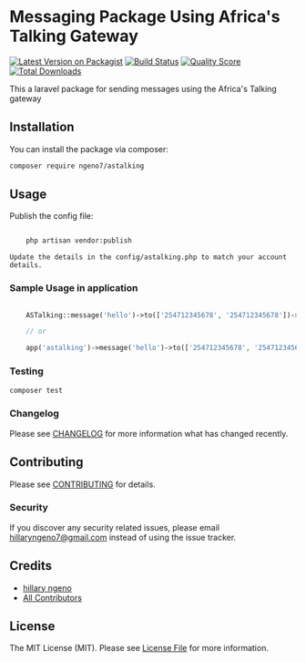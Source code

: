# Messaging Package Using Africa's Talking Gateway

[![Latest Version on Packagist](https://img.shields.io/packagist/v/ngeno7/astalking.svg?style=flat-square)](https://packagist.org/packages/ngeno7/astalking)
[![Build Status](https://img.shields.io/travis/ngeno7/astalking/master.svg?style=flat-square)](https://travis-ci.org/ngeno7/astalking)
[![Quality Score](https://img.shields.io/scrutinizer/g/ngeno7/astalking.svg?style=flat-square)](https://scrutinizer-ci.com/g/ngeno7/astalking)
[![Total Downloads](https://img.shields.io/packagist/dt/ngeno7/astalking.svg?style=flat-square)](https://packagist.org/packages/ngeno7/astalking)

This a laravel package for sending messages using the Africa's Talking gateway

## Installation

You can install the package via composer:

```bash
composer require ngeno7/astalking
```

## Usage

Publish the config file:

``` bash

    php artisan vendor:publish
```

    Update the details in the config/astalking.php to match your account details.

### Sample Usage in application

``` php

    ASTalking::message('hello')->to(['254712345678', '254712345678'])->send();

    // or

    app('astalking')->message('hello')->to(['254712345678', '254712345678'])->send();
```
### Testing

``` bash
composer test
```

### Changelog

Please see [CHANGELOG](CHANGELOG.md) for more information what has changed recently.

## Contributing

Please see [CONTRIBUTING](CONTRIBUTING.md) for details.

### Security

If you discover any security related issues, please email hillaryngeno7@gmail.com instead of using the issue tracker.

## Credits

- [hillary ngeno](https://github.com/ngeno7)
- [All Contributors](../../contributors)

## License

The MIT License (MIT). Please see [License File](LICENSE.md) for more information.